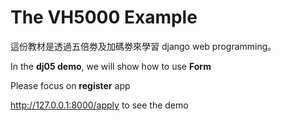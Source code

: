 # The VH5000 Example

這份教材是透過五倍劵及加碼劵來學習 django web programming。

In the **dj05 demo**, we will show how to use **Form**

Please focus on **register** app

http://127.0.0.1:8000/apply to see the demo

